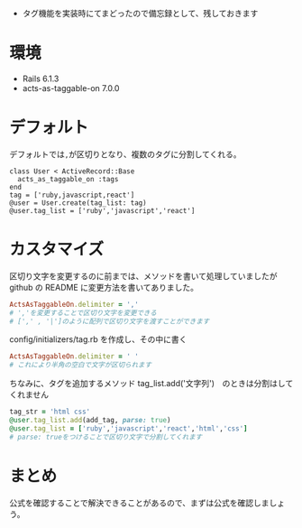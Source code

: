 <!--
title:   【Rails】acts-as-taggable-onの区切り文字の変更
tags:    Rails,Rails6,acts-as-taggable-on
id:      3d19c66023ab597dca59
private: false
-->

- タグ機能を実装時にてまどったので備忘録として、残しておきます

# 環境

- Rails 6.1.3
- acts-as-taggable-on 7.0.0

# デフォルト

デフォルトでは`,`が区切りとなり、複数のタグに分割してくれる。

```ruby:例)デフォルト
class User < ActiveRecord::Base
  acts_as_taggable_on :tags
end
tag = ['ruby,javascript,react']
@user = User.create(tag_list: tag)
@user.tag_list = ['ruby','javascript','react']
```

# カスタマイズ

区切り文字を変更するのに前までは、メソッドを書いて処理していましたが github の README に変更方法を書いてありました。

```ruby
ActsAsTaggableOn.delimiter = ','
# ','を変更することで区切り文字を変更できる
# [',' , '|']のように配列で区切り文字を渡すことができます
```

config/initializers/tag.rb を作成し、その中に書く

```ruby:config/initializers/tag.rb
ActsAsTaggableOn.delimiter = ' '
# これにより半角の空白で文字が区切られます
```

ちなみに、タグを追加するメソッド tag_list.add('文字列')　のときは分割はしてくれません

```ruby
tag_str = 'html css'
@user.tag_list.add(add_tag, parse: true)
@user.tag_list = ['ruby','javascript','react','html','css']
# parse: trueをつけることで区切り文字で分割してくれます
```

# まとめ

公式を確認することで解決できることがあるので、まずは公式を確認しましょう。
